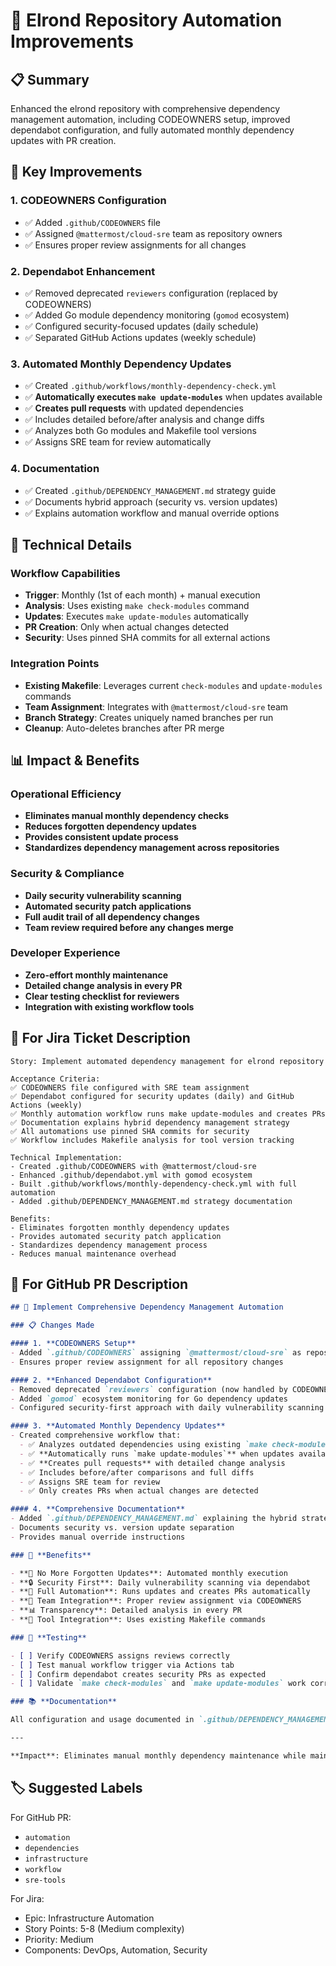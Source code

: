 # 🤖 Elrond Repository Automation Improvements

## 📋 **Summary**

Enhanced the elrond repository with comprehensive dependency management automation, including CODEOWNERS setup, improved dependabot configuration, and fully automated monthly dependency updates with PR creation.

## 🎯 **Key Improvements**

### 1. **CODEOWNERS Configuration**
- ✅ Added `.github/CODEOWNERS` file
- ✅ Assigned `@mattermost/cloud-sre` team as repository owners
- ✅ Ensures proper review assignments for all changes

### 2. **Dependabot Enhancement** 
- ✅ Removed deprecated `reviewers` configuration (replaced by CODEOWNERS)
- ✅ Added Go module dependency monitoring (`gomod` ecosystem)
- ✅ Configured security-focused updates (daily schedule)
- ✅ Separated GitHub Actions updates (weekly schedule)

### 3. **Automated Monthly Dependency Updates**
- ✅ Created `.github/workflows/monthly-dependency-check.yml`
- ✅ **Automatically executes `make update-modules`** when updates available
- ✅ **Creates pull requests** with updated dependencies
- ✅ Includes detailed before/after analysis and change diffs
- ✅ Analyzes both Go modules and Makefile tool versions
- ✅ Assigns SRE team for review automatically

### 4. **Documentation**
- ✅ Created `.github/DEPENDENCY_MANAGEMENT.md` strategy guide
- ✅ Documents hybrid approach (security vs. version updates)
- ✅ Explains automation workflow and manual override options

## 🔧 **Technical Details**

### Workflow Capabilities
- **Trigger**: Monthly (1st of each month) + manual execution
- **Analysis**: Uses existing `make check-modules` command
- **Updates**: Executes `make update-modules` automatically  
- **PR Creation**: Only when actual changes detected
- **Security**: Uses pinned SHA commits for all external actions

### Integration Points
- **Existing Makefile**: Leverages current `check-modules` and `update-modules` commands
- **Team Assignment**: Integrates with `@mattermost/cloud-sre` team
- **Branch Strategy**: Creates uniquely named branches per run
- **Cleanup**: Auto-deletes branches after PR merge

## 📊 **Impact & Benefits**

### Operational Efficiency
- **Eliminates manual monthly dependency checks**
- **Reduces forgotten dependency updates**
- **Provides consistent update process**
- **Standardizes dependency management across repositories**

### Security & Compliance
- **Daily security vulnerability scanning**
- **Automated security patch applications**  
- **Full audit trail of all dependency changes**
- **Team review required before any changes merge**

### Developer Experience
- **Zero-effort monthly maintenance**
- **Detailed change analysis in every PR**
- **Clear testing checklist for reviewers**
- **Integration with existing workflow tools**

## 🎯 **For Jira Ticket Description**

```
Story: Implement automated dependency management for elrond repository

Acceptance Criteria:
✅ CODEOWNERS file configured with SRE team assignment
✅ Dependabot configured for security updates (daily) and GitHub Actions (weekly)
✅ Monthly automation workflow runs make update-modules and creates PRs
✅ Documentation explains hybrid dependency management strategy
✅ All automations use pinned SHA commits for security
✅ Workflow includes Makefile analysis for tool version tracking

Technical Implementation:
- Created .github/CODEOWNERS with @mattermost/cloud-sre
- Enhanced .github/dependabot.yml with gomod ecosystem
- Built .github/workflows/monthly-dependency-check.yml with full automation
- Added .github/DEPENDENCY_MANAGEMENT.md strategy documentation

Benefits:
- Eliminates forgotten monthly dependency updates
- Provides automated security patch application
- Standardizes dependency management process
- Reduces manual maintenance overhead
```

## 🚀 **For GitHub PR Description**  

```markdown
## 🤖 Implement Comprehensive Dependency Management Automation

### 📋 Changes Made

#### 1. **CODEOWNERS Setup**
- Added `.github/CODEOWNERS` assigning `@mattermost/cloud-sre` as repository owners
- Ensures proper review assignment for all repository changes

#### 2. **Enhanced Dependabot Configuration**  
- Removed deprecated `reviewers` configuration (now handled by CODEOWNERS)
- Added `gomod` ecosystem monitoring for Go dependency updates
- Configured security-first approach with daily vulnerability scanning

#### 3. **Automated Monthly Dependency Updates**
- Created comprehensive workflow that:
  - ✅ Analyzes outdated dependencies using existing `make check-modules`
  - ✅ **Automatically runs `make update-modules`** when updates available
  - ✅ **Creates pull requests** with detailed change analysis
  - ✅ Includes before/after comparisons and full diffs
  - ✅ Assigns SRE team for review
  - ✅ Only creates PRs when actual changes are detected

#### 4. **Comprehensive Documentation**
- Added `.github/DEPENDENCY_MANAGEMENT.md` explaining the hybrid strategy
- Documents security vs. version update separation
- Provides manual override instructions

### 🎯 **Benefits** 

- **🚫 No More Forgotten Updates**: Automated monthly execution
- **🔒 Security First**: Daily vulnerability scanning via dependabot  
- **🤖 Full Automation**: Runs updates and creates PRs automatically
- **👥 Team Integration**: Proper review assignment via CODEOWNERS
- **📊 Transparency**: Detailed analysis in every PR
- **🔧 Tool Integration**: Uses existing Makefile commands

### 🧪 **Testing**

- [ ] Verify CODEOWNERS assigns reviews correctly
- [ ] Test manual workflow trigger via Actions tab
- [ ] Confirm dependabot creates security PRs as expected
- [ ] Validate `make check-modules` and `make update-modules` work correctly

### 📚 **Documentation**

All configuration and usage documented in `.github/DEPENDENCY_MANAGEMENT.md`

---

**Impact**: Eliminates manual monthly dependency maintenance while maintaining team control and security standards.
```

## 🏷️ **Suggested Labels**

For GitHub PR:
- `automation`
- `dependencies` 
- `infrastructure`
- `workflow`
- `sre-tools`

For Jira:
- Epic: Infrastructure Automation
- Story Points: 5-8 (Medium complexity)
- Priority: Medium
- Components: DevOps, Automation, Security 